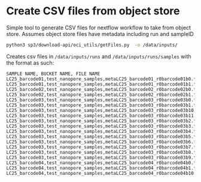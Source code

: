 # Create CSV files from object store

Simple tool to generate CSV files for nextflow workflow to take from object store.
Assumes object store files have metadata including run and sampleID

```bash
python3 sp3/download-api/oci_utils/getFiles.py  -o /data/inputs/
```

Creates csv files in `/data/inputs/runs` and `/data/inputs/runs/samples` with the format as such:

```
SAMPLE NAME, BUCKET NAME, FILE NAME
LC25_barcode01,test_nanopore_samples,metaLC25_barcode01_r0barcode01b0.fastq.gz
LC25_barcode01,test_nanopore_samples,metaLC25_barcode01_r0barcode01b1.fastq.gz
LC25_barcode02,test_nanopore_samples,metaLC25_barcode02_r0barcode02b0.fastq.gz
LC25_barcode02,test_nanopore_samples,metaLC25_barcode02_r0barcode02b1.fastq.gz
LC25_barcode03,test_nanopore_samples,metaLC25_barcode03_r0barcode03b0.fastq.gz
LC25_barcode03,test_nanopore_samples,metaLC25_barcode03_r0barcode03b1.fastq.gz
LC25_barcode03,test_nanopore_samples,metaLC25_barcode03_r0barcode03b10.fastq.gz
LC25_barcode03,test_nanopore_samples,metaLC25_barcode03_r0barcode03b11.fastq.gz
LC25_barcode03,test_nanopore_samples,metaLC25_barcode03_r0barcode03b2.fastq.gz
LC25_barcode03,test_nanopore_samples,metaLC25_barcode03_r0barcode03b3.fastq.gz
LC25_barcode03,test_nanopore_samples,metaLC25_barcode03_r0barcode03b4.fastq.gz
LC25_barcode03,test_nanopore_samples,metaLC25_barcode03_r0barcode03b5.fastq.gz
LC25_barcode03,test_nanopore_samples,metaLC25_barcode03_r0barcode03b6.fastq.gz
LC25_barcode03,test_nanopore_samples,metaLC25_barcode03_r0barcode03b7.fastq.gz
LC25_barcode03,test_nanopore_samples,metaLC25_barcode03_r0barcode03b8.fastq.gz
LC25_barcode03,test_nanopore_samples,metaLC25_barcode03_r0barcode03b9.fastq.gz
LC25_barcode04,test_nanopore_samples,metaLC25_barcode04_r0barcode04b0.fastq.gz
LC25_barcode04,test_nanopore_samples,metaLC25_barcode04_r0barcode04b1.fastq.gz
LC25_barcode04,test_nanopore_samples,metaLC25_barcode04_r0barcode04b10.fastq.gz
```


